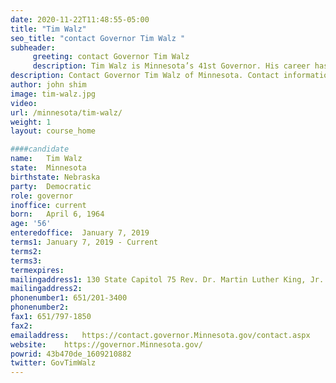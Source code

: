 ```yaml
---
date: 2020-11-22T11:48:55-05:00
title: "Tim Walz"
seo_title: "contact Governor Tim Walz "
subheader:
     greeting: contact Governor Tim Walz 
     description: Tim Walz is Minnesota’s 41st Governor. His career has been defined by public service, from serving our country in the military to serving our students as a high-school teacher and football coach to serving our state in Congress. Soon after his high school graduation, Governor Walz enlisted in the Army National Guard. Governor Walz attended Chadron State College, where he graduated with a social science degree in 1989. Harvard University offered Governor Walz an opportunity to gain a new perspective on global education by teaching in the People’s Republic of China from 1989-90, where he joined of one of the first government-approved groups of American teachers to work in Chinese high schools. Upon his return from China to Nebraska, Governor Walz served full time in the Army National Guard, and accepted a teaching and coaching position. More importantly, he met his wife, Gwen Whipple, who was teaching at the same school. Tim and Gwen Walz moved to Mankato in 1996, where they began working at Mankato West High School. Governor Walz won his first election to the United States House of Representatives in 2006, and was re-elected for another 5 terms serving Minnesota’s First Congressional District. After years of living in Mankato, Governor Walz and Gwen moved to St. Paul with their two children, Hope and Gus, and their rescue pets, Scout and Afton.
description: Contact Governor Tim Walz of Minnesota. Contact information for Tim Walz includes his email address, phone number, and mailing address.
author: john shim
image: tim-walz.jpg
video:
url: /minnesota/tim-walz/
weight: 1
layout: course_home

####candidate
name:	Tim Walz
state:	Minnesota
birthstate: Nebraska
party:	Democratic
role: governor
inoffice: current
born:	April 6, 1964
age: '56'
enteredoffice:	January 7, 2019 
terms1: January 7, 2019 - Current
terms2: 
terms3: 
termexpires:	
mailingaddress1: 130 State Capitol 75 Rev. Dr. Martin Luther King, Jr. Boulevard St. Paul, MN 55155
mailingaddress2:		
phonenumber1: 651/201-3400
phonenumber2:	
fax1: 651/797-1850
fax2: 
emailaddress:	https://contact.governor.Minnesota.gov/contact.aspx
website:	https://governor.Minnesota.gov/
powrid: 43b470de_1609210882
twitter: GovTimWalz
---
```




